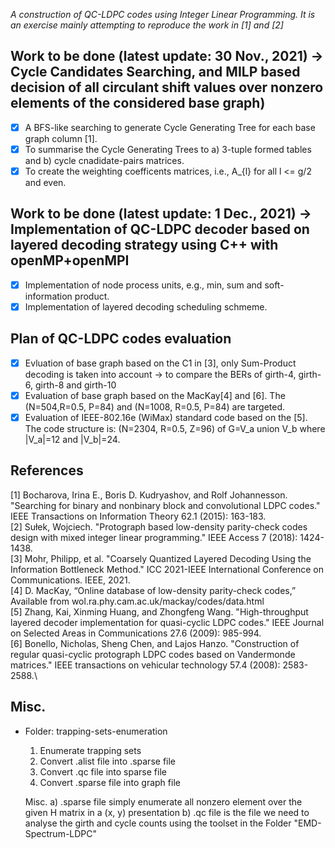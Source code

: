 
*A construction of QC-LDPC codes using Integer Linear Programming. It is an exercise mainly attempting to reproduce the work in [1] and [2]*

## Work to be done (latest update: 30 Nov., 2021) -> Cycle Candidates Searching, and MILP based decision of all circulant shift values over nonzero elements of the considered base graph)  
- [x] A BFS-like searching to generate Cycle Generating Tree for each base graph column [1].
- [x] To summarise the Cycle Generating Trees to a) 3-tuple formed tables and b) cycle cnadidate-pairs matrices.
- [x] To create the weighting coefficents matrices, i.e., A_{l} for all l <= g/2 and even. 

## Work to be done (latest update: 1 Dec., 2021) -> Implementation of QC-LDPC decoder based on layered decoding strategy using C++ with openMP+openMPI
- [x] Implementation of node process units, e.g., min, sum and soft-information product.
- [x] Implementation of layered decoding scheduling schmeme.

## Plan of QC-LDPC codes evaluation
- [X] Evluation of base graph based on the C1 in [3], only Sum-Product decoding is taken into account -> to compare the BERs of girth-4, girth-6, girth-8 and girth-10
- [X] Evaluation of base graph based on the MacKay[4] and [6]. The (N=504,R=0.5, P=84) and (N=1008, R=0.5, P=84) are targeted.
- [X] Evaluation of IEEE-802.16e (WiMax) standard code based on the [5]. The code structure is: (N=2304, R=0.5, Z=96) of G=V_a union V_b where |V_a|=12 and |V_b|=24.

## References
[1] Bocharova, Irina E., Boris D. Kudryashov, and Rolf Johannesson. "Searching for binary and nonbinary block and convolutional LDPC codes." IEEE Transactions on Information Theory 62.1 (2015): 163-183.\
[2] Sułek, Wojciech. "Protograph based low-density parity-check codes design with mixed integer linear programming." IEEE Access 7 (2018): 1424-1438. \
[3] Mohr, Philipp, et al. "Coarsely Quantized Layered Decoding Using the Information Bottleneck Method." ICC 2021-IEEE International Conference on Communications. IEEE, 2021.\
[4] D. MacKay, “Online database of low-density parity-check codes,” Available from wol.ra.phy.cam.ac.uk/mackay/codes/data.html\
[5] Zhang, Kai, Xinming Huang, and Zhongfeng Wang. "High-throughput layered decoder implementation for quasi-cyclic LDPC codes." IEEE Journal on Selected Areas in Communications 27.6 (2009): 985-994.\
[6] Bonello, Nicholas, Sheng Chen, and Lajos Hanzo. "Construction of regular quasi-cyclic protograph LDPC codes based on Vandermonde matrices." IEEE transactions on vehicular technology 57.4 (2008): 2583-2588.\

## Misc.
* Folder: trapping-sets-enumeration
	1) Enumerate trapping sets
	2) Convert .alist file into .sparse file
	3) Convert .qc file into sparse file
	4) Convert .sparse file into graph file

	Misc.
		a) .sparse file simply enumerate all nonzero element over the given H matrix in a (x, y) presentation
		b) .qc file is the file we need to analyse the girth and cycle counts using the toolset in the Folder "EMD-Spectrum-LDPC"
